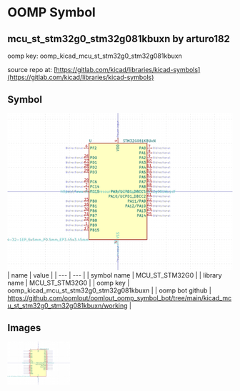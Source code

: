 # OOMP Symbol  
## mcu_st_stm32g0_stm32g081kbuxn  by arturo182  
  
oomp key: oomp_kicad_mcu_st_stm32g0_stm32g081kbuxn  
  
source repo at: [https://gitlab.com/kicad/libraries/kicad-symbols](https://gitlab.com/kicad/libraries/kicad-symbols)  
## Symbol  
  
[![working.png](working_600.png)](working.png)  
| name | value | 
| --- | --- | 
| symbol name | MCU_ST_STM32G0 | 
| library name | MCU_ST_STM32G0 | 
| oomp key | oomp_kicad_mcu_st_stm32g0_stm32g081kbuxn | 
| oomp bot github | https://github.com/oomlout/oomlout_oomp_symbol_bot/tree/main/kicad_mcu_st_stm32g0_stm32g081kbuxn/working | 
## Images  
  
[![working.png](working_140.png)](working.png)  
